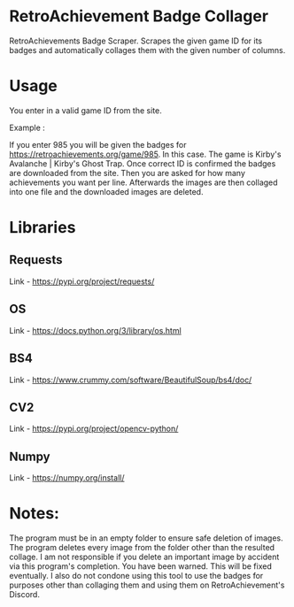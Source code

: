 # RetroAchievement Badge Collager
RetroAchievements Badge Scraper. Scrapes the given game ID for its badges and automatically collages them with the given number of columns.

# Usage
You enter in a valid game ID from the site. 

Example : 

If you enter 985 you will be given the badges for https://retroachievements.org/game/985.
In this case. The game is Kirby's Avalanche | Kirby's Ghost Trap.
Once correct ID is confirmed the badges are downloaded from the site.
Then you are asked for how many achievements you want per line.
Afterwards the images are then collaged into one file and the downloaded images are deleted.

# Libraries
## Requests
Link - https://pypi.org/project/requests/
## OS
Link - https://docs.python.org/3/library/os.html
## BS4
Link - https://www.crummy.com/software/BeautifulSoup/bs4/doc/
## CV2
Link - https://pypi.org/project/opencv-python/
## Numpy
Link - https://numpy.org/install/

# Notes:
The program must be in an empty folder to ensure safe deletion of images. The program deletes every image from the folder other than the resulted collage. I am not responsible if you delete an important image by accident via this program's completion. You have been warned. This will be fixed eventually.
I also do not condone using this tool to use the badges for purposes other than collaging them and using them on RetroAchievement's Discord.



